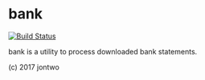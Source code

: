 bank
====

[![Build Status](https://travis-ci.org/jontwo/bank.svg?branch=main)](https://travis-ci.org/jontwo/bank)

bank is a utility to process downloaded bank statements.

(c) 2017 jontwo
